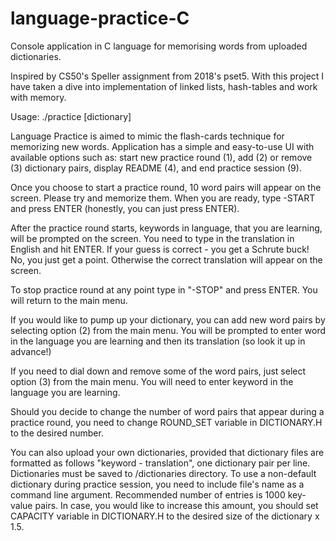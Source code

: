 # language-practice-C
Console application in C language for memorising words from uploaded dictionaries.

Inspired by CS50's Speller assignment from 2018's pset5.
With this project I have taken a dive into implementation of linked lists, hash-tables and work with memory.

Usage: ./practice [dictionary]

Language Practice is aimed to mimic the flash-cards technique for memorizing new words.
Application has a simple and easy-to-use UI with available options such as: start new practice round (1), add (2)
or remove (3) dictionary pairs, display README (4), and end practice session (9).

Once you choose to start a practice round, 10 word pairs will appear on the screen. Please try and memorize them.
When you are ready, type -START and press ENTER (honestly, you can just press ENTER).

After the practice round starts, keywords in language, that you are learning, will be prompted on the screen.
You need to type in the translation in English and hit ENTER. If your guess is correct - you get a Schrute buck! No, you
just get a point. Otherwise the correct translation will appear on the screen.

To stop practice round at any point type in "-STOP" and press ENTER. You will return to the main menu.

If you would like to pump up your dictionary, you can add new word pairs by selecting option (2) from the main menu.
You will be prompted to enter word in the language you are learning and then its translation (so look it up in advance!)

If you need to dial down and remove some of the word pairs, just select option (3) from the main menu. You will need to enter
keyword in the language you are learning.

Should you decide to change the number of word pairs that appear during a practice round, you need to change
ROUND_SET variable in DICTIONARY.H to the desired number.

You can also upload your own dictionaries, provided that dictionary files are formatted as follows "keyword - translation",
one dictionary pair per line. Dictionaries must be saved to /dictionaries directory.
To use a non-default dictionary during practice session, you need to include file's name as a command line argument.
Recommended number of entries is 1000 key-value pairs. In case, you would like to increase
this amount, you should set CAPACITY variable in DICTIONARY.H to the desired size of the dictionary x 1.5.
